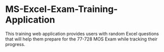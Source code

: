 # MS-Excel-Exam-Training-Application
This training web application provides users with random Excel questions that will help them prepare for the 77-728 MOS Exam while tracking their progress.
